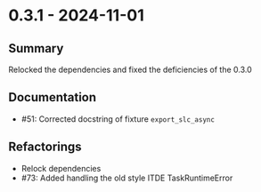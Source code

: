 # 0.3.1 - 2024-11-01

## Summary

Relocked the dependencies and fixed the deficiencies of the 0.3.0

## Documentation

* #51: Corrected docstring of fixture `export_slc_async`

## Refactorings

* Relock dependencies
* #73: Added handling the old style ITDE TaskRuntimeError
